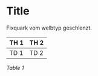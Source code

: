 Title
=====

Fixquark vom welbtyp geschlenzt.


| TH 1 | TH 2 |
|------|------|
| TD 1 | TD 2 |

_Table 1_



